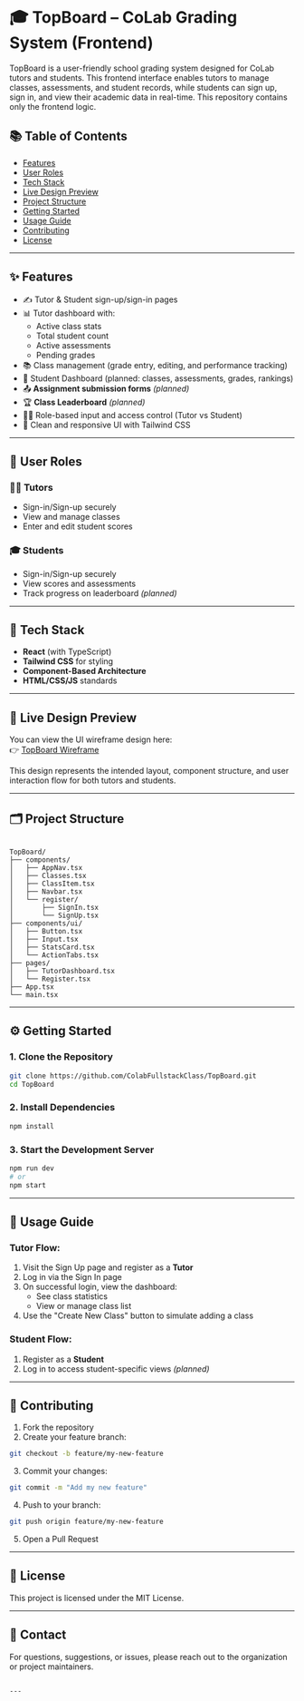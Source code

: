 # 🎓 TopBoard – CoLab Grading System (Frontend)

TopBoard is a user-friendly school grading system designed for CoLab tutors and students. This frontend interface enables tutors to manage classes, assessments, and student records, while students can sign up, sign in, and view their academic data in real-time. This repository contains only the frontend logic.

## 📚 Table of Contents

- [Features](#features)
- [User Roles](#user-roles)
- [Tech Stack](#tech-stack)
- [Live Design Preview](#-live-design-preview)
- [Project Structure](#project-structure)
- [Getting Started](#getting-started)
- [Usage Guide](#usage-guide)
- [Contributing](#contributing)
- [License](#license)

---

## ✨ Features

- ✍️ Tutor & Student sign-up/sign-in pages
- 📊 Tutor dashboard with:
  - Active class stats
  - Total student count
  - Active assessments
  - Pending grades
- 📚 Class management (grade entry, editing, and performance tracking)
- 🧮 Student Dashboard (planned: classes, assessments, grades, rankings)
- 📤 **Assignment submission forms** _(planned)_
- 🏆 **Class Leaderboard** _(planned)_
- 🧑‍🏫 Role-based input and access control (Tutor vs Student)
- 📱 Clean and responsive UI with Tailwind CSS

---

## 👥 User Roles

### 🧑‍🏫 Tutors

- Sign-in/Sign-up securely
- View and manage classes
- Enter and edit student scores

### 🎓 Students

- Sign-in/Sign-up securely
- View scores and assessments
- Track progress on leaderboard _(planned)_

---

## 🧰 Tech Stack

- **React** (with TypeScript)
- **Tailwind CSS** for styling
- **Component-Based Architecture**
- **HTML/CSS/JS** standards

---

## 🎨 Live Design Preview

You can view the UI wireframe design here:  
👉 [TopBoard Wireframe](https://colabfullstackclass.github.io/wireframe/)

This design represents the intended layout, component structure, and user interaction flow for both tutors and students.

---

## 🗂 Project Structure

```

TopBoard/
├── components/
│   ├── AppNav.tsx
│   ├── Classes.tsx
│   ├── ClassItem.tsx
│   ├── Navbar.tsx
│   └── register/
│       ├── SignIn.tsx
│       └── SignUp.tsx
├── components/ui/
│   ├── Button.tsx
│   ├── Input.tsx
│   ├── StatsCard.tsx
│   └── ActionTabs.tsx
├── pages/
│   ├── TutorDashboard.tsx
│   └── Register.tsx
├── App.tsx
└── main.tsx

```

---

## ⚙️ Getting Started

### 1. Clone the Repository

```bash
git clone https://github.com/ColabFullstackClass/TopBoard.git
cd TopBoard
```

### 2. Install Dependencies

```bash
npm install
```

### 3. Start the Development Server

```bash
npm run dev
# or
npm start
```

---

## 🚀 Usage Guide

### Tutor Flow:

1. Visit the Sign Up page and register as a **Tutor**
2. Log in via the Sign In page
3. On successful login, view the dashboard:
   - See class statistics
   - View or manage class list
4. Use the "Create New Class" button to simulate adding a class

### Student Flow:

1. Register as a **Student**
2. Log in to access student-specific views _(planned)_

---

## 🤝 Contributing

1. Fork the repository
2. Create your feature branch:

```bash
git checkout -b feature/my-new-feature
```

3. Commit your changes:

```bash
git commit -m "Add my new feature"
```

4. Push to your branch:

```bash
git push origin feature/my-new-feature
```

5. Open a Pull Request

---

## 📄 License

This project is licensed under the MIT License.

---

## 🙋 Contact

For questions, suggestions, or issues, please reach out to the organization or project maintainers.

```

---
```

